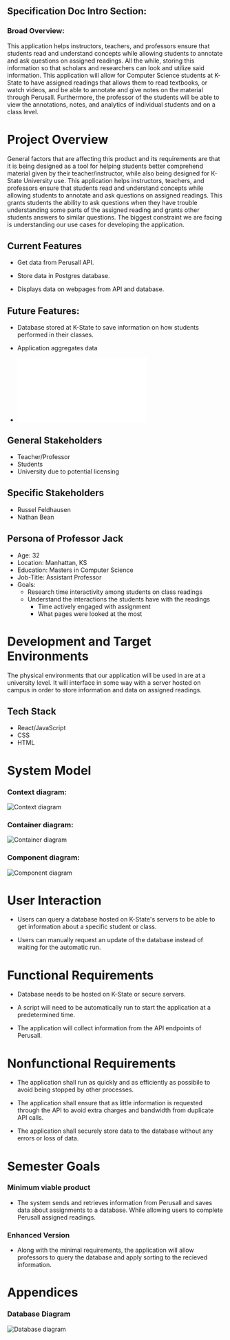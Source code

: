 ## Specification Doc Intro Section: 
### Broad Overview:
This application helps instructors, teachers, and professors ensure that students read and understand concepts while allowing students to annotate and ask questions on assigned readings. All the while, storing this information so that scholars and researchers can look and utilize said information.  This application will allow for Computer Science students at K-State to have assigned readings that allows them to read textbooks, or watch videos, and be able to annotate and give notes on the material through Perusall. Furthermore, the professor of the students will be able to view the annotations, notes, and analytics of individual students and on a class level.  

# Project Overview 
General factors that are affecting this product and its requirements are that it is being designed as a tool for helping students better comprehend material given by their teacher/instructor, while also being designed for K-State University use. This application helps instructors, teachers, and professors ensure that students read and understand concepts while allowing students to annotate and ask questions on assigned readings. This grants students the ability to ask questions when they have trouble understanding some parts of the assigned reading and grants other students answers to similar questions. The biggest constraint we are facing is understanding our use cases for developing the application.

## Current Features

- Get data from Perusall API.

- Store data in Postgres database.

- Displays data on webpages from API and database.

## Future Features: 

 - Database stored at K-State to save information on how students performed in their classes.

 - Application aggregates data

 - ![ToDo List](ProjectToDo.md)
 
## General Stakeholders

 - Teacher/Professor
 - Students
 - University due to potential licensing
 
## Specific Stakeholders
 - Russel Feldhausen
 - Nathan Bean

## Persona of Professor Jack
- Age: 32
- Location: Manhattan, KS
- Education: Masters in Computer Science
- Job-Title: Assistant Professor
- Goals:
  * Research time interactivity among students on class readings
  * Understand the interactions the students have with the readings
    * Time actively engaged with assignment
    * What pages were looked at the most

 
# Development and Target Environments

The physical environments that our application will be used in are at a university level. It will interface in some way with a server hosted on campus in order to store information and data on assigned readings.  

## Tech Stack
 - React/JavaScript
 - CSS
 - HTML
 
# System Model

### Context diagram:

![Context diagram](Images/SystemContext.png)

### Container diagram:

![Container diagram](Images/SecondLayerC4.png)

### Component diagram:

![Component diagram](Images/TopLevelC4.png)

# User Interaction

 - Users can query a database hosted on K-State's servers to be able to get information about a specific student or class.

 - Users can manually request an update of the database instead of waiting for the automatic run.
 
# Functional Requirements

- Database needs to be hosted on K-State or secure servers.

- A script will need to be automatically run to start the application at a predetermined time.

- The application will collect information from the API endpoints of Perusall.
 
# Nonfunctional Requirements

 - The application shall run as quickly and as efficiently as possibile to avoid being stopped by other processes.

 - The application shall ensure that as little information is requested through the API to avoid extra charges and bandwidth from duplicate API calls.

 - The application shall securely store data to the database without any errors or loss of data. 
 
# Semester Goals

### Minimum viable product 
- The system sends and retrieves information from Perusall and saves data about assignments to a database. While allowing users to complete Perusall assigned readings.

### Enhanced Version
- Along with the minimal requirements, the application will allow professors to query the database and apply sorting to the recieved information.

# Appendices
### Database Diagram

![Database diagram](Images/DatabaseDiagram.png)
